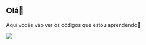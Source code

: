 ## Olá🌺
Aqui vocês vão ver os códigos que estou aprendendo🌻

![](https://media.tenor.com/UqrVzBu6zVUAAAAj/suga-bts.gif)
